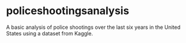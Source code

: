 # policeshootingsanalysis
A basic analysis of police shootings over the last six years in the United States using a dataset from Kaggle.
